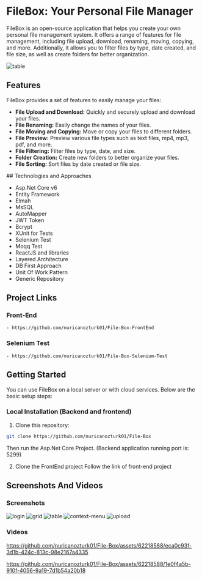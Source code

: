 # FileBox: Your Personal File Manager

FileBox is an open-source application that helps you create your own personal file management system. It offers a range of features for file management, including file upload, download, renaming, moving, copying, and more. Additionally, it allows you to filter files by type, date created, and file size, as well as create folders for better organization.

![table](https://github.com/nuricanozturk01/File-Box/assets/62218588/65566b82-3af6-4e91-9d24-f70eadea5f0a)


## Features

FileBox provides a set of features to easily manage your files:

- **File Upload and Download:** Quickly and securely upload and download your files.
- **File Renaming:** Easily change the names of your files.
- **File Moving and Copying:** Move or copy your files to different folders.
- **File Preview:** Preview various file types such as text files, mp4, mp3, pdf, and more.
- **File Filtering:** Filter files by type, date, and size.
- **Folder Creation:** Create new folders to better organize your files.
- **File Sorting:** Sort files by date created or file size.


## Technologies and Approaches

- Asp.Net Core v6
- Entity Framework
- Elmah
- MsSQL
- AutoMapper
- JWT Token
- Bcrypt
- XUnit for Tests
- Selenium Test
- Moqq Test
- ReactJS and libraries
- Layered Architecture
- DB First Approach
- Unit Of Work Pattern
- Generic Repository


## Project Links
  ### Front-End
    - https://github.com/nuricanozturk01/File-Box-FrontEnd
  ### Selenium Test
    - https://github.com/nuricanozturk01/File-Box-Selenium-Test


## Getting Started

You can use FileBox on a local server or with cloud services. Below are the basic setup steps:

### Local Installation (Backend and frontend)

1. Clone this repository:


```bash
git clone https://github.com/nuricanozturk01/File-Box
```
Then run the Asp.Net Core Project. (Backend application running port is: 5299)

2. Clone the FrontEnd project
   Follow the link of front-end project

## Screenshots And Videos   

### Screenshots

  ![login](https://github.com/nuricanozturk01/File-Box/assets/62218588/28fd2e92-575b-468d-9d45-002134fc1f0f)
  ![grid](https://github.com/nuricanozturk01/File-Box/assets/62218588/3be641f1-8186-4ee2-89b4-d0fa32ea0c9b)
  ![table](https://github.com/nuricanozturk01/File-Box/assets/62218588/bb05c02c-148a-4b73-999a-741d20f6dcb9)
  ![context-menu](https://github.com/nuricanozturk01/File-Box/assets/62218588/9380a210-7696-4ba8-8817-bb2642608c86)
  ![upload](https://github.com/nuricanozturk01/File-Box/assets/62218588/17d71822-0cfb-41b8-8ae3-9dc54c31b323)
  
### Videos


https://github.com/nuricanozturk01/File-Box/assets/62218588/eca0c93f-3d1b-424c-813c-98e2167a4335

https://github.com/nuricanozturk01/File-Box/assets/62218588/1e0f4a5b-910f-4056-9a19-7d1b54a20b18

 
